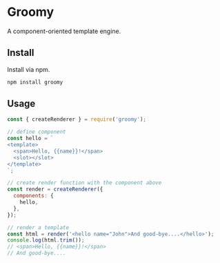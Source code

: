 Groomy
======

A component-oriented template engine.

Install
-------

Install via npm.

```bash
npm install groomy
```

Usage
-----

```js
const { createRenderer } = require('groomy');

// define component
const hello = `
<template>
  <span>Hello, {{name}}!</span>
  <slot></slot>
</template>
`;

// create render function with the component above
const render = createRenderer({
  components: {
    hello,
  },
});

// render a template
const html = render('<hello name="John">And good-bye....</hello>');
console.log(html.trim());
// <span>Hello, {{name}}!</span>
// And good-bye....
```

